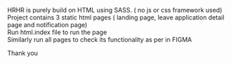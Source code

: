 HRHR is purely build on HTML using SASS. ( no js or css framework used)
\
Project contains 3 static html pages ( landing page, leave application detail page and notification page)
\
Run html.index file to run the page
\
Similarly run all pages to check its functionality as per in FIGMA


Thank you
